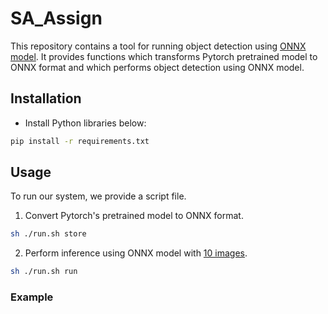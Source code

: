 # SA_Assign
This repository contains a tool for running object detection using [ONNX model](https://onnx.ai/). It provides functions which transforms Pytorch pretrained model to ONNX format and which performs object detection using ONNX model.

## Installation
* Install Python libraries below:
```bash
pip install -r requirements.txt
```

## Usage
To run our system, we provide a script file.

1. Convert Pytorch's pretrained model to ONNX format. 
```bash
sh ./run.sh store
```

2. Perform inference using ONNX model with [10 images](./benchmarks).
```bash
sh ./run.sh run
```

### Example

